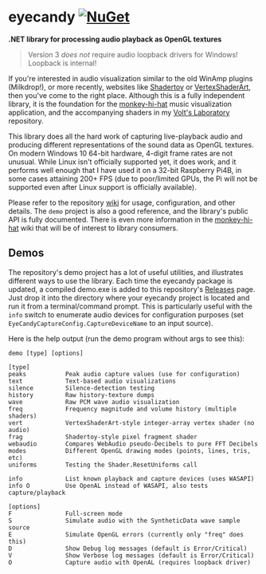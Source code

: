 # eyecandy [![NuGet](https://img.shields.io/nuget/v/eyecandy.svg)](https://nuget.org/packages/eyecandy)
**.NET library for processing audio playback as OpenGL textures**

> Version 3 _does not_ require audio loopback drivers for Windows! Loopback is internal!

If you're interested in audio visualization similar to the old WinAmp plugins (Milkdrop!), or more recently, websites like [Shadertoy](https://www.shadertoy.com/) or [VertexShaderArt](https://www.vertexshaderart.com/), then you've come to the right place. Although this is a fully independent library, it is the foundation for the [monkey-hi-hat](https://github.com/MV10/monkey-hi-hat) music visualization application, and the accompanying shaders in my [Volt's Laboratory](https://github.com/MV10/volts-laboratory) repository.

This library does all the hard work of capturing live-playback audio and producing different representations of the sound data as OpenGL textures. On modern Windows 10 64-bit hardware, 4-digit frame rates are not unusual. While Linux isn't officially supported yet, it does work, and it performs well enough that I have used it on a 32-bit Raspberry Pi4B, in some cases attaining 200+ FPS (due to poor/limited GPUs, the Pi will not be supported even after Linux support is officially available). 

Please refer to the repository [wiki](https://github.com/MV10/eyecandy/wiki) for usage, configuration, and other details. The `demo` project is also a good reference, and the library's public API is fully documented. There is even more information in the [monkey-hi-hat](https://github.com/MV10/monkey-hi-hat) wiki that will be of interest to library consumers.

## Demos

The repository's demo project has a lot of useful utilities, and illustrates different ways to use the library. Each time the eyecandy package is updated, a compiled demo.exe is added to this repository's [Releases](https://github.com/MV10/eyecandy/releases) page. Just drop it into the directory where your eyecandy project is located and run it from a terminal/command prompt. This is particularly useful with the `info` switch to enumerate audio devices for configuration purposes (set `EyeCandyCaptureConfig.CaptureDeviceName` to an input source).

Here is the help output (run the demo program without args to see this):

```
demo [type] [options]

[type]
peaks           Peak audio capture values (use for configuration)
text            Text-based audio visualizations
silence         Silence-detection testing
history         Raw history-texture dumps
wave            Raw PCM wave audio visualization
freq            Frequency magnitude and volume history (multiple shaders)
vert            VertexShaderArt-style integer-array vertex shader (no audio)
frag            Shadertoy-style pixel fragment shader
webaudio        Compares WebAudio pseudo-Decibels to pure FFT Decibels
modes           Different OpenGL drawing modes (points, lines, tris, etc)
uniforms        Testing the Shader.ResetUniforms call

info            List known playback and capture devices (uses WASAPI)
info O          Use OpenAL instead of WASAPI, also tests capture/playback

[options]
F               Full-screen mode
S               Simulate audio with the SyntheticData wave sample source
E               Simulate OpenGL errors (currently only "freq" does this)
D               Show Debug log messages (default is Error/Critical)
V               Show Verbose log messages (default is Error/Critical)
O               Capture audio with OpenAL (requires loopback driver)
```
